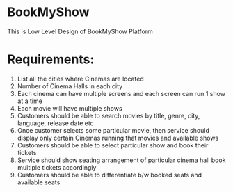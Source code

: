 # BookMyShow
This is Low Level Design of BookMyShow Platform

# Requirements:<br/>

1. List all the cities where Cinemas are located<br/>
2. Number of Cinema Halls in each city<br/>
3. Each cinema can have multiple screens and each screen can run 1 show at a time<br/>
4. Each movie will have multiple shows<br/>
5. Customers should be able to search movies by title, genre, city, language, release date etc<br/>
6. Once customer selects some particular movie, then service should display only certain Cinemas running that movies and available shows<br/>
7. Customers should be able to select particular show and book their tickets<br/>
8. Service should show seating arrangement of particular cinema hall book multiple tickets accordingly<br/>
9. Customers should be able to differentiate b/w booked seats and available seats<br/>

